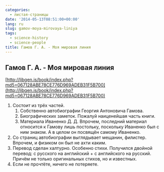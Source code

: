 ```yaml
---
categories:
  - листая-страницы
date: '2014-05-13T08:51:00+00:00'
lang: ru
slug: gamov-moya-mirovaya-liniya
tags:
  - science-history
  - science-people
title: Гамов Г. А. - Моя мировая линия
---
```


## Гамов Г. А. - Моя мировая линия

[http://libgen.is/book/index.php?md5=067128ABE78CE776D969ADEB31F5B700](http://libgen.is/book/index.php?md5=067128ABE78CE776D969ADEB31F5B700)  

<!--more-->

1.  Состоит из трёх частей. 
    1. Собственно автобиографии Георгия Антоновича Гамова. 
    2. Биографических заметок. Пожалуй наиценейшая часть книги. 
    3. Материала Иваненко Д. Д. Впрочем, последний материал относится к Гамову лишь постольку, поскольку Иваненко был с ним знаком. А в целом он посвящён самому Иваненко.
2.  Со страниц автобиографии выглядывает мещанин, филистер. Впрочем, и физиком он был не ахти каким.
3.  Перевод сделан халтурно. Особенно стихи. Получился двойной перевод: с русского на английский + с английского на русский. Причём не только оригинальных стихов, но и известных.
4.  Если не прочтёте, ничего не потеряете.
